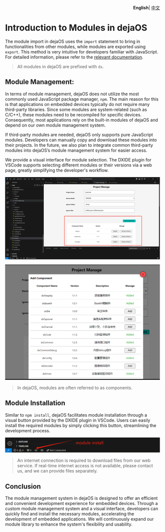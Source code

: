 <p align="right">
    <b>English</b>| <a href="./module_CN.md">中文</a>
</p>

# Introduction to Modules in dejaOS  
The module import in dejaOS uses the `import` statement to bring in functionalities from other modules, while modules are exported using `export`. This method is very intuitive for developers familiar with JavaScript. For detailed information, please refer to the [relevant documentation](https://developer.mozilla.org/zh-CN/docs/Web/JavaScript/Reference/Statements/import).  

> All modules in dejaOS are prefixed with `dx`.  

## Module Management:  
In terms of module management, dejaOS does not utilize the most commonly used JavaScript package manager, `npm`. The main reason for this is that applications on embedded devices typically do not require many third-party libraries. Since some modules are system-related (such as C/C++), these modules need to be recompiled for specific devices. Consequently, most applications rely on the built-in modules of dejaOS and depend on our own module management system.  

If third-party modules are needed, dejaOS only supports pure JavaScript modules. Developers can manually copy and download these modules into their projects. In the future, we also plan to integrate common third-party modules into dejaOS’s module management system for easier access.  

We provide a visual interface for module selection. The DXIDE plugin for VSCode supports selecting different modules or their versions via a web page, greatly simplifying the developer's workflow.  

![Manage Modules](image/module-1.png)  

![Select Modules](image/module-2.png)  

> In dejaOS, modules are often referred to as components.  

## Module Installation  
Similar to `npm install`, dejaOS facilitates module installation through a visual button provided by the DXIDE plugin in VSCode. Users can easily install the required modules by simply clicking this button, streamlining the development process.  

![Install](image/module-3.png)  

> An internet connection is required to download files from our web service. If real-time internet access is not available, please contact us, and we can provide files separately.  

## Conclusion  
The module management system in dejaOS is designed to offer an efficient and convenient development experience for embedded devices. Through a custom module management system and a visual interface, developers can quickly find and install the necessary modules, accelerating the development of embedded applications. We will continuously expand our module library to enhance the system's flexibility and usability.  

